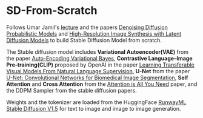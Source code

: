 # SD-From-Scratch

Follows Umar Jamil's [lecture](https://www.youtube.com/watch?v=ZBKpAp_6TGI&t=397s) and the papers [Denoising Diffusion Probabilistic Models](https://arxiv.org/pdf/2006.11239) and [High-Resolution Image Synthesis with Latent Diffusion Models](https://arxiv.org/pdf/2112.10752) to build Stable Diffusion Model from scratch.

The Stable diffusion model includes **Variational Autoencoder(VAE)** from the paper [Auto-Encoding Variational Bayes](https://arxiv.org/pdf/1312.6114), **Contrastive Language–Image Pre-training(CLIP)** proposed by OpenAI in the paper [Learning Transferable Visual Models From Natural Language Supervision](https://arxiv.org/pdf/2103.00020), **U-Net** from the paper [U-Net: Convolutional Networks for Biomedical Image Segmentation](https://arxiv.org/pdf/1505.04597), **Self Attention** and **Cross Attention** from the [Attention is All You Need](https://arxiv.org/pdf/1706.03762) paper, and the DDPM Sampler from the stable diffusion papers.

Weights and the tokenizer are loaded from the HuggingFace [RunwayML Stable Diffusion V1.5](https://huggingface.co/runwayml/stable-diffusion-v1-5/tree/main) for text to image and image to image generation.
